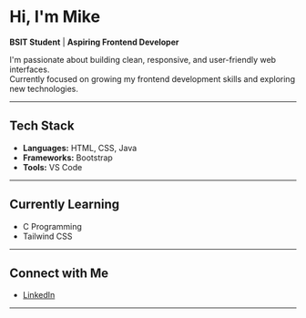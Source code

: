 # Hi, I'm Mike

**BSIT Student** | **Aspiring Frontend Developer**

I'm passionate about building clean, responsive, and user-friendly web interfaces.  
Currently focused on growing my frontend development skills and exploring new technologies.

---

## Tech Stack
- **Languages:** HTML, CSS, Java  
- **Frameworks:** Bootstrap  
- **Tools:** VS Code  

---

## Currently Learning
- C Programming
- Tailwind CSS

---

## Connect with Me
- [LinkedIn](https://linkedin.com/in/mike-andrei-gomez-784670385)

---
